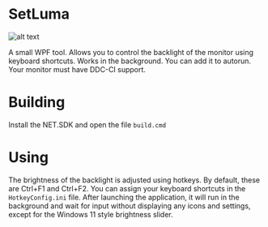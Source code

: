 # SetLuma

![alt text](//snapshot)

A small WPF tool. Allows you to control the backlight of the monitor using keyboard shortcuts. Works in the background. You can add it to autorun.
Your monitor must have DDC-CI support.

# Building

Install the NET.SDK and open the file ```build.cmd```

# Using

The brightness of the backlight is adjusted using hotkeys. By default, these are Ctrl+F1 and Ctrl+F2. You can assign your keyboard shortcuts in the ```HotkeyConfig.ini``` file.
After launching the application, it will run in the background and wait for input without displaying any icons and settings, except for the Windows 11 style brightness slider.
